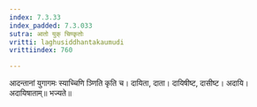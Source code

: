 ```yaml
---
index: 7.3.33
index_padded: 7.3.033
sutra: आतो युक् चिण्कृतोः
vritti: laghusiddhantakaumudi
vrittiindex: 760

---
```

आदन्तानां युगागमः स्याच्चिणि ञ्णिति कृति च। दायिता, दाता। दायिषीष्ट, दासीष्ट। अदायि। अदायिषाताम्॥ भज्यते॥